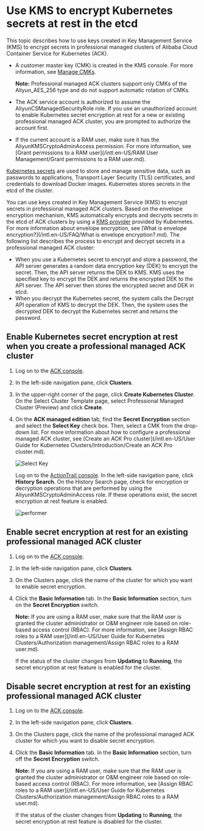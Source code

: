 # Use KMS to encrypt Kubernetes secrets at rest in the etcd

This topic describes how to use keys created in Key Management Service \(KMS\) to encrypt secrets in professional managed clusters of Alibaba Cloud Container Service for Kubernetes \(ACK\).

-   A customer master key \(CMK\) is created in the KMS console. For more information, see [Manage CMKs]().

    **Note:** Professional managed ACK clusters support only CMKs of the Aliyun\_AES\_256 type and do not support automatic rotation of CMKs.

-   The ACK service account is authorized to assume the AliyunCSManagedSecurityRole role. If you use an unauthorized account to enable Kubernetes secret encryption at rest for a new or existing professional managed ACK cluster, you are prompted to authorize the account first.
-   If the current account is a RAM user, make sure it has the AliyunKMSCryptoAdminAccess permission. For more information, see [Grant permissions to a RAM user](/intl.en-US/RAM User Management/Grant permissions to a RAM user.md).

[Kubernetes secrets](https://kubernetes.io/docs/concepts/configuration/secret/) are used to store and manage sensitive data, such as passwords to applications, Transport Layer Security \(TLS\) certificates, and credentials to download Docker images. Kubernetes stores secrets in the etcd of the cluster.

You can use keys created in Key Management Service \(KMS\) to encrypt secrets in professional managed ACK clusters. Based on the envelope encryption mechanism, KMS automatically encrypts and decrypts secrets in the etcd of ACK clusters by using a [KMS provider](https://kubernetes.io/docs/tasks/administer-cluster/kms-provider/) provided by Kubernetes. For more information about envelope encryption, see [What is envelope encryption?](/intl.en-US/FAQ/What is envelope encryption?.md). The following list describes the process to encrypt and decrypt secrets in a professional managed ACK cluster:

-   When you use a Kubernetes secret to encrypt and store a password, the API server generates a random data encryption key \(DEK\) to encrypt the secret. Then, the API server returns the DEK to KMS. KMS uses the specified key to encrypt the DEK and returns the encrypted DEK to the API server. The API server then stores the encrypted secret and DEK in etcd.
-   When you decrypt the Kubernetes secret, the system calls the Decrypt API operation of KMS to decrypt the DEK. Then, the system uses the decrypted DEK to decrypt the Kubernetes secret and returns the password.

## Enable Kubernetes secret encryption at rest when you create a professional managed ACK cluster

1.  Log on to the [ACK console](https://cs.console.aliyun.com).

2.  In the left-side navigation pane, click **Clusters**.

3.  In the upper-right corner of the page, click **Create Kubernetes Cluster**. On the Select Cluster Template page, select Professional Managed Cluster \(Preview\) and click **Create**.

4.  On the **ACK managed edition** tab, find the **Secret Encryption** section and select the **Select Key** check box. Then, select a CMK from the drop-down list. For more information about how to configure a professional managed ACK cluster, see [Create an ACK Pro cluster](/intl.en-US/User Guide for Kubernetes Clusters/Introduction/Create an ACK Pro cluster.md).

    ![Select Key](https://static-aliyun-doc.oss-accelerate.aliyuncs.com/assets/img/en-US/1200105061/p180545.png)

    Log on to the [ActionTrail console](https://actiontrail.console.aliyun.com). In the left-side navigation pane, click **History Search**. On the History Search page, check for encryption or decryption operations that are performed by using the AliyunKMSCryptoAdminAccess role. If these operations exist, the secret encryption at rest feature is enabled.

    ![performer](https://static-aliyun-doc.oss-accelerate.aliyuncs.com/assets/img/en-US/2700105061/p180546.png)


## Enable secret encryption at rest for an existing professional managed ACK cluster

1.  Log on to the [ACK console](https://cs.console.aliyun.com).

2.  In the left-side navigation pane, click **Clusters**.

3.  On the Clusters page, click the name of the cluster for which you want to enable secret encryption.

4.  Click the **Basic Information** tab. In the **Basic Information** section, turn on the **Secret Encryption** switch.

    **Note:** If you are using a RAM user, make sure that the RAM user is granted the cluster administrator or O&M engineer role based on role-based access control \(RBAC\). For more information, see [Assign RBAC roles to a RAM user](/intl.en-US/User Guide for Kubernetes Clusters/Authorization management/Assign RBAC roles to a RAM user.md).

    If the status of the cluster changes from **Updating** to **Running**, the secret encryption at rest feature is enabled for the cluster.


## Disable secret encryption at rest for an existing professional managed ACK cluster

1.  Log on to the [ACK console](https://cs.console.aliyun.com).

2.  In the left-side navigation pane, click **Clusters**.

3.  On the Clusters page, click the name of the professional managed ACK cluster for which you want to disable secret encryption.

4.  Click the **Basic Information** tab. In the **Basic Information** section, turn off the **Secret Encryption** switch.

    **Note:** If you are using a RAM user, make sure that the RAM user is granted the cluster administrator or O&M engineer role based on role-based access control \(RBAC\). For more information, see [Assign RBAC roles to a RAM user](/intl.en-US/User Guide for Kubernetes Clusters/Authorization management/Assign RBAC roles to a RAM user.md).

    If the status of the cluster changes from **Updating** to **Running**, the secret encryption at rest feature is disabled for the cluster.


